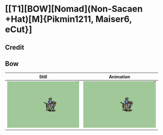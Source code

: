 # [\[T1\]\[BOW\]\[Nomad\]\(Non-Sacaen +Hat\)\[M\]{Pikmin1211, Maiser6, eCut}]

## Credit


	
## Bow

| Still | Animation |
| :---: | :-------: |
| ![Bow still](./Bow_000.png) | ![Bow animation](./Bow.gif) |
